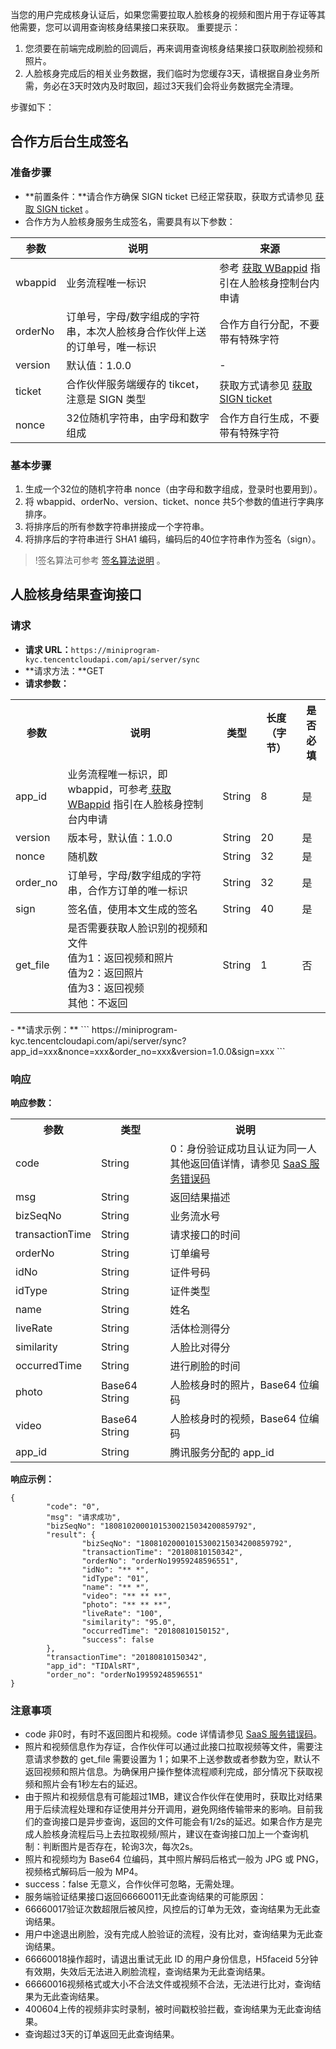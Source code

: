 当您的用户完成核身认证后，如果您需要拉取人脸核身的视频和图片用于存证等其他需要，您可以调用查询核身结果接口来获取。
重要提示：
1. 您须要在前端完成刷脸的回调后，再来调用查询核身结果接口获取刷脸视频和照片。
2. 人脸核身完成后的相关业务数据，我们临时为您缓存3天，请根据自身业务所需，务必在3天时效内及时取回，超过3天我们会将业务数据完全清理。

步骤如下：

## 合作方后台生成签名
### 准备步骤
- **前置条件：**请合作方确保 SIGN ticket 已经正常获取，获取方式请参见 [获取 SIGN ticket](https://cloud.tencent.com/document/product/1007/37305) 。
- 合作方为人脸核身服务生成签名，需要具有以下参数：

| 参数         | 说明                            | 来源               |
| ---------- | ----------------------------- | ---------------------------------------- |
|wbappid|	业务流程唯一标识 |参考 [获取 WBappid](https://cloud.tencent.com/document/product/1007/49634) 指引在人脸核身控制台内申请 |
| orderNo   | 订单号，字母/数字组成的字符串，本次人脸核身合作伙伴上送的订单号，唯一标识     | 合作方自行分配，不要带有特殊字符   |
| version    | 默认值：1.0.0                     |           -                    |
| ticket | 合作伙伴服务端缓存的 tikcet，注意是 SIGN 类型 | 获取方式请参见 [获取 SIGN ticket](https://cloud.tencent.com/document/product/1007/37305) |
| nonce   | 32位随机字符串，由字母和数字组成               | 合作方自行生成，不要带有特殊字符  |

### 基本步骤
1. 生成一个32位的随机字符串 nonce（由字母和数字组成，登录时也要用到）。
2. 将 wbappid、orderNo、version、ticket、nonce 共5个参数的值进行字典序排序。
3. 将排序后的所有参数字符串拼接成一个字符串。
4. 将排序后的字符串进行 SHA1 编码，编码后的40位字符串作为签名（sign）。

>!签名算法可参考 [签名算法说明](https://cloud.tencent.com/document/product/1007/37307) 。

## 人脸核身结果查询接口
### 请求
- **请求 URL：**`https://miniprogram-kyc.tencentcloudapi.com/api/server/sync`
- **请求方法：**GET
- **请求参数：**
<table>
<tr><th >参数</th><th >说明</th><th >类型</th><th >长度（字节）</th><th >是否必填</th></tr>
<tr><td >app_id</td><td> 业务流程唯一标识，即 wbappid，可参考<a href="https://cloud.tencent.com/document/product/1007/49634"> 获取 WBappid</a>  指引在人脸核身控制台内申请 </td><td>	String	</td><td>8</td><td>	是</td></tr>
<tr><td >version</td><td >版本号，默认值：1.0.0</td><td >String</td><td >20</td><td >是</td></tr>
<tr><td >nonce</td><td >随机数</td><td >String</td><td >32</td><td >是</td></tr>
<tr><td >order_no</td><td >订单号，字母/数字组成的字符串，合作方订单的唯一标识</td><td >String</td><td >32</td><td >是</td></tr>
<tr><td >sign</td><td >签名值，使用本文生成的签名</td><td >String</td><td >40</td><td >是</td></tr>
<tr><td >get_file</td><td >是否需要获取人脸识别的视频和文件<br/>值为1：返回视频和照片<br/>值为2：返回照片<br/>值为3：返回视频<br/>其他：不返回</td><td >String</td><td >1</td><td >否</td></tr></table>
- **请求示例：**
```
https://miniprogram-kyc.tencentcloudapi.com/api/server/sync?app_id=xxx&nonce=xxx&order_no=xxx&version=1.0.0&sign=xxx
```

### 响应
**响应参数：**
<table>
<tr><th >参数</th><th >类型</th><th >说明</th></tr>
<tr><td >code</td><td >String</td><td >0：身份验证成功且认证为同一人<br/>其他返回值详情，请参见 <a href='https://cloud.tencent.com/document/product/1007/47912'>SaaS 服务错误码</a></td></tr>
<tr><td >msg</td><td >String</td><td >返回结果描述</td></tr>
<tr><td >bizSeqNo</td><td >String</td><td >业务流水号</td></tr>
<tr><td >transactionTime</td><td >String</td><td >请求接口的时间</td></tr>
<tr><td >orderNo</td><td >String</td><td >订单编号</td></tr>
<tr><td >idNo</td><td >String</td><td >证件号码</td></tr>
<tr><td >idType</td><td >String</td><td >证件类型</td></tr>
<tr><td >name</td><td >String</td><td >姓名</td></tr>
<tr><td >liveRate</td><td >String</td><td >活体检测得分</td></tr>
<tr><td >similarity</td><td >String</td><td >人脸比对得分</td></tr>
<tr><td >occurredTime</td><td >String</td><td >进行刷脸的时间</td></tr>
<tr><td >photo</td><td >Base64 String</td><td >人脸核身时的照片，Base64 位编码</td></tr>
<tr><td >video</td><td >Base64 String</td><td >人脸核身时的视频，Base64 位编码</td></tr>
<tr><td >app_id</td><td >String</td><td >腾讯服务分配的 app_id</td></tr>
</table>

**响应示例：**

```
{
        "code": "0",
        "msg": "请求成功",
        "bizSeqNo": "18081020001015300215034200859792",
        "result": {
                "bizSeqNo": "18081020001015300215034200859792",
                "transactionTime": "20180810150342",
                "orderNo": "orderNo19959248596551",
                "idNo": "** *",
                "idType": "01",
                "name": "** *",
                "video": "** ** **",
                "photo": "** ** **",
                "liveRate": "100",
                "similarity": "95.0",
                "occurredTime": "20180810150152",
                "success": false
        },
        "transactionTime": "20180810150342",
        "app_id": "TIDAlsRT",
        "order_no": "orderNo19959248596551"
}
```

### 注意事项
- code 非0时，有时不返回图片和视频。code 详情请参见 [SaaS 服务错误码](https://cloud.tencent.com/document/product/1007/47912)。
- 照片和视频信息作为存证，合作伙伴可以通过此接口拉取视频等文件，需要注意请求参数的 get_file 需要设置为 1；如果不上送参数或者参数为空，默认不返回视频和照片信息。为确保用户操作整体流程顺利完成，部分情况下获取视频和照片会有1秒左右的延迟。
- 由于照片和视频信息有可能超过1MB，建议合作伙伴在使用时，获取比对结果用于后续流程处理和存证使用并分开调用，避免网络传输带来的影响。目前我们的查询接口是异步查询，返回的文件可能会有1/2s的延迟。如果合作方是完成人脸核身流程后马上去拉取视频/照片，建议在查询接口加上一个查询机制：判断图片是否存在，轮询3次，每次2s。
- 照片和视频均为 Base64 位编码，其中照片解码后格式一般为 JPG 或 PNG，视频格式解码后一般为 MP4。
- success：false 无意义，合作伙伴可忽略，无需处理。 
- 服务端验证结果接口返回66660011无此查询结果的可能原因：
 - 66660017验证次数超限后被风控，风控后的订单为无效，查询结果为无此查询结果。
 - 用户中途退出刷脸，没有完成人脸验证的流程，没有比对，查询结果为无此查询结果。
 - 66660018操作超时，请退出重试无此 ID 的用户身份信息，H5faceid 5分钟有效期，失效后无法进入刷脸流程，查询结果为无此查询结果。
 - 66660016视频格式或大小不合法文件或视频不合法，无法进行比对，查询结果为无此查询结果。
 - 400604上传的视频非实时录制，被时间戳校验拦截，查询结果为无此查询结果。
 - 查询超过3天的订单返回无此查询结果。
